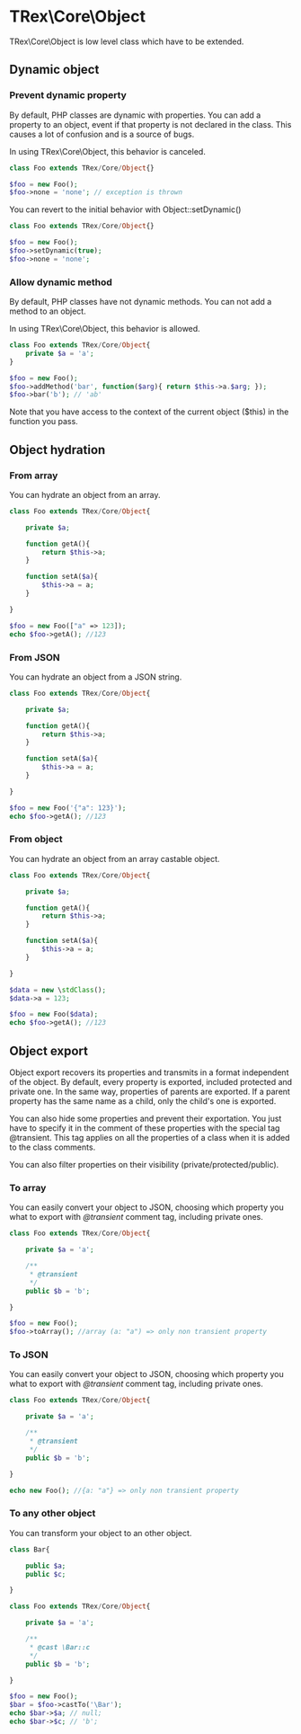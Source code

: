 # TRex\Core\Object

TRex\Core\Object is low level class which have to be extended.

## Dynamic object

### Prevent dynamic property

By default, PHP classes are dynamic with properties. You can add a property to an object, event if that property is not declared in the class. This causes a lot of confusion and is a source of bugs.

In using TRex\Core\Object, this behavior is canceled.

```php
class Foo extends TRex/Core/Object{}

$foo = new Foo();
$foo->none = 'none'; // exception is thrown
```

You can revert to the initial behavior with Object::setDynamic()

```php
class Foo extends TRex/Core/Object{}
```
```php
$foo = new Foo();
$foo->setDynamic(true);
$foo->none = 'none';
```

### Allow dynamic method

By default, PHP classes have not dynamic methods. You can not add a method to an object.

In using TRex\Core\Object, this behavior is allowed.

```php
class Foo extends TRex/Core/Object{
    private $a = 'a';
}
```
```php
$foo = new Foo();
$foo->addMethod('bar', function($arg){ return $this->a.$arg; });
$foo->bar('b'); // 'ab'
```

Note that you have access to the context of the current object ($this) in the function you pass.


## Object hydration

### From array

You can hydrate an object from an array.

```php
class Foo extends TRex/Core/Object{

    private $a;

    function getA(){
        return $this->a;
    }

    function setA($a){
        $this->a = a;
    }

}
```
```php
$foo = new Foo(["a" => 123]);
echo $foo->getA(); //123
```

### From JSON

You can hydrate an object from a JSON string.

```php
class Foo extends TRex/Core/Object{

    private $a;

    function getA(){
        return $this->a;
    }

    function setA($a){
        $this->a = a;
    }

}
```
```php
$foo = new Foo('{"a": 123}');
echo $foo->getA(); //123
```

### From object

You can hydrate an object from an array castable object.

```php
class Foo extends TRex/Core/Object{

    private $a;

    function getA(){
        return $this->a;
    }

    function setA($a){
        $this->a = a;
    }

}
```
```php
$data = new \stdClass();
$data->a = 123;
```
```php
$foo = new Foo($data);
echo $foo->getA(); //123
```


## Object export

Object export recovers its properties and transmits in a format independent of the object. By default, every property is exported, included protected and private one. In the same way, properties of parents are exported. If a parent property has the same name as a child, only the child's one is exported.

You can also hide some properties and prevent their exportation. You just have to specify it in the comment of these properties with the special tag @transient. This tag applies on all the properties of a class when it is added to the class comments.

You can also filter properties on their visibility (private/protected/public).

### To array

You can easily convert your object to JSON, choosing which property you what to export with *@transient* comment tag, including private ones.

```php
class Foo extends TRex/Core/Object{

    private $a = 'a';

    /**
     * @transient
     */
    public $b = 'b';

}
```
```php
$foo = new Foo();
$foo->toArray(); //array (a: "a") => only non transient property
```

### To JSON

You can easily convert your object to JSON, choosing which property you what to export with *@transient* comment tag, including private ones.

```php
class Foo extends TRex/Core/Object{

    private $a = 'a';

    /**
     * @transient
     */
    public $b = 'b';

}
```
```php
echo new Foo(); //{a: "a"} => only non transient property
```

### To any other object

You can transform your object to an other object.

```php
class Bar{

    public $a;
    public $c;

}
```
```php
class Foo extends TRex/Core/Object{

    private $a = 'a';

    /**
     * @cast \Bar::c
     */
    public $b = 'b';

}
```
```php
$foo = new Foo();
$bar = $foo->castTo('\Bar');
echo $bar->$a; // null;
echo $bar->$c; // 'b';
```